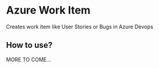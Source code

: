 # Azure Work Item

Creates work item like User Stories or Bugs in Azure Devops

## How to use?

MORE TO COME...